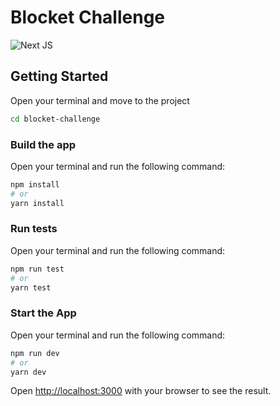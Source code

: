 # Blocket Challenge

![Next JS](https://img.shields.io/badge/Next-black?style=for-the-badge&logo=next.js&logoColor=white)

## Getting Started

Open your terminal and move to the project

```bash
cd blocket-challenge
```

### Build the app

Open your terminal and run the following command:

```bash
npm install
# or
yarn install
```

### Run tests

Open your terminal and run the following command:

```bash
npm run test
# or
yarn test
```

### Start the App

Open your terminal and run the following command:

```bash
npm run dev
# or
yarn dev
```

Open [http://localhost:3000](http://localhost:3000) with your browser to see the result.
